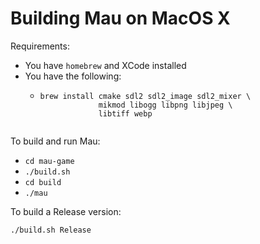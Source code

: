 # Building Mau on MacOS X

Requirements:

* You have `homebrew` and XCode installed
* You have the following:
	* ```
	  brew install cmake sdl2 sdl2_image sdl2_mixer \
	               mikmod libogg libpng libjpeg \
	               libtiff webp
	               
	  ```
	  
To build and run Mau:

* `cd mau-game`
* `./build.sh`
* `cd build`
* `./mau`

To build a Release version:

`./build.sh Release`


